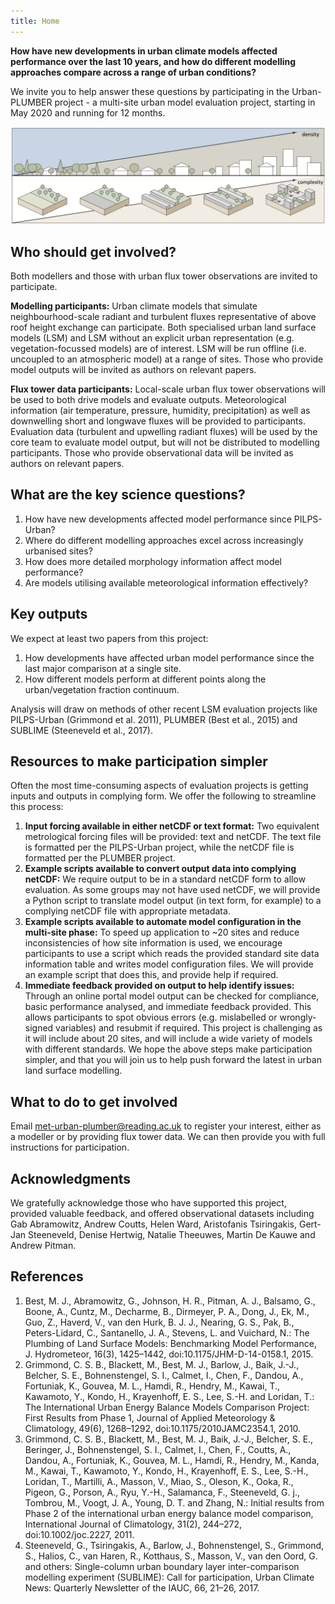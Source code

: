 ```yaml
---
title: Home
---
```


**How have new developments in urban climate models affected performance over the last 10 years, and how do different modelling approaches compare across a range of urban conditions?**

We invite you to help answer these questions by participating in the Urban-PLUMBER project - a multi-site urban model evaluation project, starting in May 2020 and running for 12 months.

![](/img/schematic_v2.png)

## Who should get involved?
Both modellers and those with urban flux tower observations are invited to participate.

**Modelling participants:** Urban climate models that simulate neighbourhood-scale radiant and turbulent fluxes representative of above roof height exchange can participate. Both specialised urban land surface models (LSM) and LSM without an explicit urban representation (e.g. vegetation-focussed models) are of interest. LSM will be run offline (i.e. uncoupled to an atmospheric model) at a range of sites. Those who provide model outputs will be invited as authors on relevant papers.

**Flux tower data participants:** Local-scale urban flux tower observations will be used to both drive models and evaluate outputs. Meteorological information (air temperature, pressure, humidity, precipitation) as well as downwelling short and longwave fluxes will be provided to participants. Evaluation data (turbulent and upwelling radiant fluxes) will be used by the core team to evaluate model output, but will not be distributed to modelling participants.  Those who provide observational data will be invited as authors on relevant papers.

## What are the key science questions?
1. How have new developments affected model performance since PILPS-Urban? 
2. Where do different modelling approaches excel across increasingly urbanised sites?
3. How does more detailed morphology information affect model performance? 
4. Are models utilising available meteorological information effectively?

## Key outputs
We expect at least two papers from this project:
1. How developments have affected urban model performance since the last major comparison at a single site. 
2. How different models perform at different points along the urban/vegetation fraction continuum. 

Analysis will draw on methods of other recent LSM evaluation projects like PILPS-Urban (Grimmond et al. 2011), PLUMBER (Best et al., 2015) and SUBLIME (Steeneveld et al., 2017).

## Resources to make participation simpler
Often the most time-consuming aspects of evaluation projects is getting inputs and outputs in complying form. We offer the following to streamline this process:
1. **Input forcing available in either netCDF or text format:** Two equivalent metrological forcing files will be provided: text and netCDF. The text file is formatted per the PILPS-Urban project, while the netCDF file is formatted per the PLUMBER project.
2. **Example scripts available to convert output data into complying netCDF:** We require output to be in a standard netCDF form to allow evaluation. As some groups may not have used netCDF, we will provide a Python script to translate model output (in text form, for example) to a complying netCDF file with appropriate metadata.
3. **Example scripts available to automate model configuration in the multi-site phase:**  To speed up application to ~20 sites and reduce inconsistencies of how site information is used, we encourage participants to use a script which reads the provided standard site data information table and writes model configuration files. We will provide an example script that does this, and provide help if required.
4. **Immediate feedback provided on output to help identify issues:** Through an online portal model output can be checked for compliance, basic performance analysed, and immediate feedback provided. This allows participants to spot obvious errors (e.g. mislabelled or wrongly-signed variables) and resubmit if required.
This project is challenging as it will include about 20 sites, and will include a wide variety of models with different standards. We hope the above steps make participation simpler, and that you will join us to help push forward the latest in urban land surface modelling.

## What to do to get involved
Email [met-urban-plumber@reading.ac.uk](mailto:met-urban-plumber@reading.ac.uk) to register your interest, either as a modeller or by providing flux tower data. We can then provide you with full instructions for participation.

## Acknowledgments
We gratefully acknowledge those who have supported this project, provided valuable feedback, and offered observational datasets including Gab Abramowitz, Andrew Coutts, Helen Ward, Aristofanis Tsiringakis, Gert-Jan Steeneveld, Denise Hertwig, Natalie Theeuwes, Martin De Kauwe and Andrew Pitman.

## References
1. Best, M. J., Abramowitz, G., Johnson, H. R., Pitman, A. J., Balsamo, G., Boone, A., Cuntz, M., Decharme, B., Dirmeyer, P. A., Dong, J., Ek, M., Guo, Z., Haverd, V., van den Hurk, B. J. J., Nearing, G. S., Pak, B., Peters-Lidard, C., Santanello, J. A., Stevens, L. and Vuichard, N.: The Plumbing of Land Surface Models: Benchmarking Model Performance, J. Hydrometeor, 16(3), 1425–1442, doi:10.1175/JHM-D-14-0158.1, 2015.
2. Grimmond, C. S. B., Blackett, M., Best, M. J., Barlow, J., Baik, J.-J., Belcher, S. E., Bohnenstengel, S. I., Calmet, I., Chen, F., Dandou, A., Fortuniak, K., Gouvea, M. L., Hamdi, R., Hendry, M., Kawai, T., Kawamoto, Y., Kondo, H., Krayenhoff, E. S., Lee, S.-H. and Loridan, T.: The International Urban Energy Balance Models Comparison Project: First Results from Phase 1, Journal of Applied Meteorology & Climatology, 49(6), 1268–1292, doi:10.1175/2010JAMC2354.1, 2010.
3. Grimmond, C. S. B., Blackett, M., Best, M. J., Baik, J.-J., Belcher, S. E., Beringer, J., Bohnenstengel, S. I., Calmet, I., Chen, F., Coutts, A., Dandou, A., Fortuniak, K., Gouvea, M. L., Hamdi, R., Hendry, M., Kanda, M., Kawai, T., Kawamoto, Y., Kondo, H., Krayenhoff, E. S., Lee, S.-H., Loridan, T., Martilli, A., Masson, V., Miao, S., Oleson, K., Ooka, R., Pigeon, G., Porson, A., Ryu, Y.-H., Salamanca, F., Steeneveld, G. j., Tombrou, M., Voogt, J. A., Young, D. T. and Zhang, N.: Initial results from Phase 2 of the international urban energy balance model comparison, International Journal of Climatology, 31(2), 244–272, doi:10.1002/joc.2227, 2011.
4. Steeneveld, G., Tsiringakis, A., Barlow, J., Bohnenstengel, S., Grimmond, S., Halios, C., van Haren, R., Kotthaus, S., Masson, V., van den Oord, G. and others: Single-column urban boundary layer inter-comparison modelling experiment (SUBLIME): Call for participation, Urban Climate News: Quarterly Newsletter of the IAUC, 66, 21–26, 2017.



